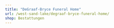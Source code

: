 ```yaml
---
title: "DeGraaf-Bryce Funeral Home"
url: /west-sand-lake/degraaf-bryce-funeral-home/
shop: Bestattungen
---
```

